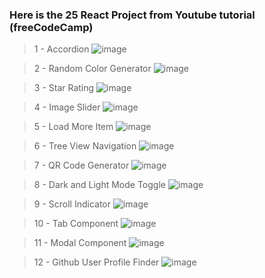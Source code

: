 ### Here is the 25 React Project from Youtube tutorial (freeCodeCamp)

> 1 - Accordion
![image](https://github.com/user-attachments/assets/669260ac-b59a-4c90-9877-3e3564491234)

> 2 - Random Color Generator
![image](https://github.com/user-attachments/assets/894d6cc1-928d-46ff-bcd1-102a797098e4)

> 3 - Star Rating
![image](https://github.com/user-attachments/assets/cecba33f-b318-4be7-9145-ffb53f2d5b38)

> 4 - Image Slider
![image](https://github.com/user-attachments/assets/fdb91389-af47-4340-9153-78492514f2e8)

> 5 - Load More Item
![image](https://github.com/user-attachments/assets/c9becddf-f31d-4dfe-982d-e0c7694f5f09)

> 6 - Tree View Navigation
![image](https://github.com/user-attachments/assets/5e1d18ef-b262-4569-a9a0-01d6b4675026)

> 7 - QR Code Generator
![image](https://github.com/user-attachments/assets/e297bfc1-e1fa-488b-a628-bbcfa1ba5c6a)

> 8 - Dark and Light Mode Toggle
![image](https://github.com/user-attachments/assets/4e08c14c-a900-4fd5-b795-2dbdc6e17f37)

> 9 - Scroll Indicator
![image](https://github.com/user-attachments/assets/404ce6cb-f7f4-4da4-9ea8-b3e9959ab2b8)

> 10 - Tab Component
![image](https://github.com/user-attachments/assets/35d08ab5-deb7-4714-a8b6-0526a8ba25a9)

> 11 - Modal Component
![image](https://github.com/user-attachments/assets/3ec97b7f-1dc4-4b1b-ac8b-b73a688a8ba0)

> 12 - Github User Profile Finder
![image](https://github.com/user-attachments/assets/e3bb75bb-1f83-4a13-93e3-4ecd39d741d9)

> 
